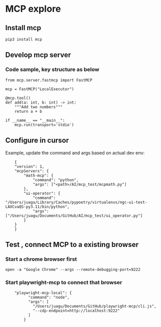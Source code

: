 # MCP explore

## Install mcp 
    pip3 install mcp
## Develop mcp server
### Code sample, key structure as below
    from mcp.server.fastmcp import FastMCP
    
    mcp = FastMCP("LocalExecutor")
    
    @mcp.tool()
    def add(a: int, b: int) -> int:
        """Add two numbers"""
        return a + b
        
    if __name__ == "__main__":
        mcp.run(transport='stdio')
    
## Configure in cursor
Example, update the command and args based on actual dev env:
```
    {
    "version": 1,
    "mcpServers": {
        "math-mcp": {
            "command": "python",
            "args": ["<path>/AI/mcp_test/mcpmath.py"]
        },
        "ui-operator": {
            "command": "/Users/juagu/Library/Caches/pypoetry/virtualenvs/ngc-ui-test-LAXCvaQS-py3.11/bin/python",
            "args": ["/Users/juagu/Documents/GitHub/AI/mcp_test/ui_operator.py"]
        }
    }
    }
```

## Test , connect MCP to a existing browser
### Start a chrome browser first
    open -a "Google Chrome" --args --remote-debugging-port=9222
### Start playwright-mcp to connect that browser 
```    
    "playwright-mcp-local": {
          "command": "node",
          "args": [
            "/Users/juagu/Documents/GitHub/playwright-mcp/cli.js",
            "--cdp-endpoint=http://localhost:9222"
          ]  
        }
 ```   

